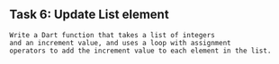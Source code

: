 ## Task 6: Update List element

```
Write a Dart function that takes a list of integers 
and an increment value, and uses a loop with assignment
operators to add the increment value to each element in the list.
```